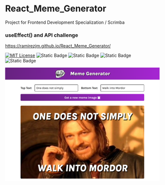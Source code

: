 # React_Meme_Generator
Project for Frontend Development Specialization / Scrimba

### useEffect() and API challenge

https://ramirezjm.github.io/React_Meme_Generator/

[![MIT License](https://img.shields.io/badge/License-MIT-green.svg)](https://choosealicense.com/licenses/mit/)
![Static Badge](https://img.shields.io/badge/HTML5-%23f06529)
![Static Badge](https://img.shields.io/badge/CSS3-%232965f1)
![Static Badge](https://img.shields.io/badge/Javascript-%23f0db4f)
![Static Badge](https://img.shields.io/badge/React-%2361DBFB)

<div>
  <img src="./public/screenshot.jpg" width=500>
</div>

